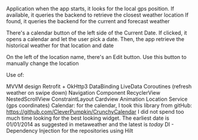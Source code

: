 Application
when the app starts, it looks for the local gps position.
If available, it queries the backend to retrieve the closest weather location
If found, it queries the backend for the current and forecast weather

There's a calendar button of the left side of the Current Date.
If clicked, it opens a calendar and let the user pick a date.
Then, the app retrieve the historical weather for that location and date

On the left of the location name, there's an Edit button.
Use this button to manually change the location


Use of:

MVVM design
Retrofit + OkHttp3
DataBinding
LiveData
Coroutines (refresh weather on swipe down)
Navigation Component
RecyclerView
NestedScrollView
ConstraintLayout
Cardview
Animation
Location Service (gps coordinates)
Calendar:
    for the calendar, I took this library from gitHub:
    https://github.com/CleverPumpkin/CrunchyCalendar
    I did not spend too much time looking for the best looking widget.
    The earliest date is 01/01/2014 as suggested in metaweather and the latest is _today_
DI - Dependency Injection for the repositories using Hilt
